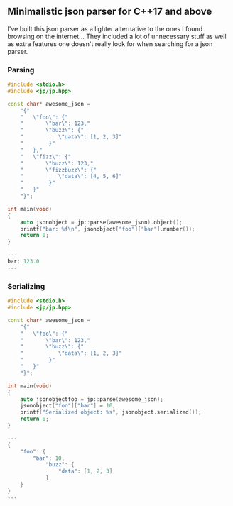 ## Minimalistic json parser for C++17 and above

I've built this json parser as a lighter alternative to the ones I
found browsing on the internet... They included a lot of unnecessary stuff
as well as extra features one doesn't really look for when 
searching for a json parser.

### Parsing
```cpp
#include <stdio.h>
#include <jp/jp.hpp>

const char* awesome_json =
    "{"
    "   \"foo\": {"
    "       \"bar\": 123,"
    "       \"buzz\": {"
    "           \"data\": [1, 2, 3]"
    "        }"
    "   },"
    "   \"fizz\": {"
    "       \"buzz\": 123,"
    "       \"fizzbuzz\": {"
    "           \"data\": [4, 5, 6]"
    "        }"
    "   }"
    "}";

int main(void)
{
    auto jsonobject = jp::parse(awesome_json).object();
    printf("bar: %f\n", jsonobject["foo"]["bar"].number());
    return 0;
}

---
bar: 123.0
---
```

### Serializing
```cpp
#include <stdio.h>
#include <jp/jp.hpp>

const char* awesome_json =
    "{"
    "   \"foo\": {"
    "       \"bar\": 123,"
    "       \"buzz\": {"
    "           \"data\": [1, 2, 3]"
    "        }"
    "   }"
    "}";

int main(void)
{
    auto jsonobjectfoo = jp::parse(awesome_json);
    jsonobject["foo"]["bar"] = 10;
    printf("Serialized object: %s", jsonobject.serialized());
    return 0;
}

---
{
    "foo": {
        "bar": 10,
            "buzz": {
                "data": [1, 2, 3]
            }
    }
}
---
```
